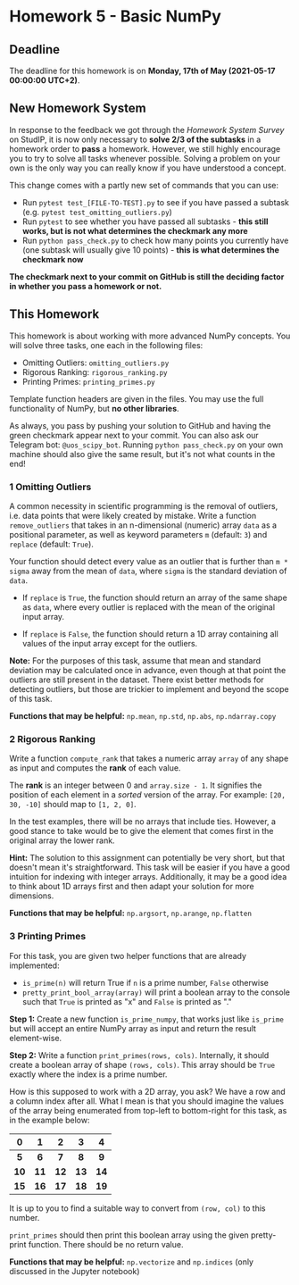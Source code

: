 # Homework 5 - Basic NumPy

## Deadline

The deadline for this homework is on **Monday, 17th of May (2021-05-17 00:00:00 UTC+2)**.

## New Homework System

In response to the feedback we got through the *Homework System Survey* on StudIP, it is now only necessary to **solve 2/3 of the subtasks** in a homework order to **pass** a homework. However, we still highly encourage you to try to solve all tasks whenever possible. Solving a problem on your own is the only way you can really know if you have understood a concept.

This change comes with a partly new set of commands that you can use:

* Run `pytest test_[FILE-TO-TEST].py` to see if you have passed a subtask (e.g. `pytest test_omitting_outliers.py`)
* Run `pytest` to see whether you have passed all subtasks - **this still works, but is not what determines the checkmark any more**
* Run `python pass_check.py` to check how many points you currently have (one subtask will usually give 10 points) - **this is what determines the checkmark now**

**The checkmark next to your commit on GitHub is still the deciding factor in whether you pass a homework or not.**


## This Homework

This homework is about working with more advanced NumPy concepts. You will solve three tasks, one each in the following files:

* Omitting Outliers: `omitting_outliers.py`
* Rigorous Ranking: `rigorous_ranking.py`
* Printing Primes: `printing_primes.py` 

Template function headers are given in the files. You may use the full functionality of NumPy, but **no other libraries**.

As always, you pass by pushing your solution to GitHub and having the green checkmark appear next to your commit. You can also ask our Telegram bot: `@uos_scipy_bot`. Running `python pass_check.py` on your own machine should also give the same result, but it's not what counts in the end!

### 1 Omitting Outliers

A common necessity in scientific programming is the removal of outliers, i.e. data points that were likely created by mistake. Write a function `remove_outliers` that takes in an n-dimensional (numeric) array `data` as a positional parameter, as well as keyword parameters `m` (default: `3`) and `replace` (default: `True`).

Your function should detect every value as an outlier that is further than `m * sigma` away from the mean of `data`, where `sigma` is the standard deviation of `data`.

 - If `replace` is `True`, the function should return an array of the same shape as `data`, where every outlier is replaced with the mean of the original input array.

 - If `replace` is `False`, the function should return a 1D array containing all values of the input array except for the outliers.

**Note:** For the purposes of this task, assume that mean and standard deviation may be calculated once in advance, even though at that point the outliers are still present in the dataset. There exist better methods for detecting outliers, but those are trickier to implement and beyond the scope of this task.

**Functions that may be helpful:** `np.mean`, `np.std`, `np.abs`, `np.ndarray.copy`

### 2 Rigorous Ranking

Write a function `compute_rank` that takes a numeric array `array` of any shape as input and computes the **rank** of each value.

The **rank** is an integer between 0 and `array.size - 1`. It signifies the position of each element in a *sorted* version of the array. For example: `[20, 30, -10]` should map to `[1, 2, 0]`.

In the test examples, there will be no arrays that include ties. However, a good stance to take would be to give the element that comes first in the original array the lower rank.

**Hint:** The solution to this assignment can potentially be very short, but that doesn't mean it's straightforward. This task will be easier if you have a good intuition for indexing with integer arrays. Additionally, it may be a good idea to think about 1D arrays first and then adapt your solution for more dimensions.

**Functions that may be helpful:** `np.argsort`, `np.arange`, `np.flatten`

### 3 Printing Primes

For this task, you are given two helper functions that are already implemented:

 - `is_prime(n)` will return True if `n` is a prime number, `False` otherwise
 - `pretty_print_bool_array(array)` will print a boolean array to the console such that `True` is printed as "x" and `False` is printed as "."

**Step 1:** Create a new function `is_prime_numpy`, that works just like `is_prime` but will accept an entire NumPy array as input and return the result element-wise.

**Step 2:** Write a function `print_primes(rows, cols)`. Internally, it should create a boolean array of shape `(rows, cols)`. This array should be `True` exactly where the index is a prime number.

How is this supposed to work with a 2D array, you ask? We have a row and a column index after all. What I mean is that you should imagine the values of the array being enumerated from top-left to bottom-right for this task, as in the example below:

| **0**  | **1**  | **2**  | **3**  | **4**  |
|:--:|:--:|:--:|:--:|:--:|
| **5**  | **6**  | **7**  | **8**  | **9**  |
| **10** | **11** | **12** | **13** | **14** |
| **15** | **16** | **17** | **18** | **19** |

It is up to you to find a suitable way to convert from `(row, col)` to this number.

`print_primes` should then print this boolean array using the given pretty-print function. There should be no return value.

**Functions that may be helpful:** `np.vectorize` and `np.indices` (only discussed in the Jupyter notebook)
